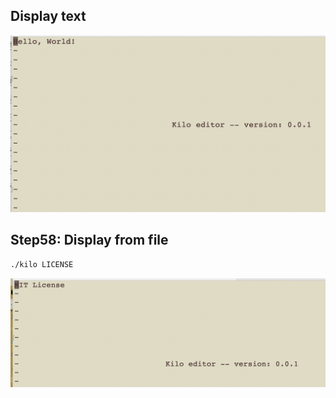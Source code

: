 ## Display text

![alt text](display_text.png)

## Step58: Display from file

```sh
./kilo LICENSE
```

![alt text](display_from_file.png)
